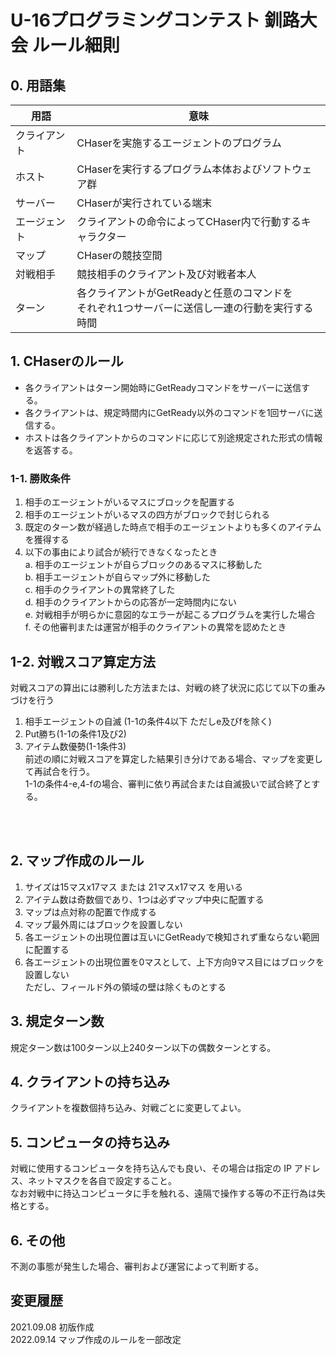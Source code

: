 # U-16プログラミングコンテスト 釧路大会 ルール細則

## 0. 用語集
| 用語 | 意味 |  
| -- | -- |  
| クライアント | CHaserを実施するエージェントのプログラム |  
| ホスト | CHaserを実行するプログラム本体およびソフトウェア群 |  
| サーバー | CHaserが実行されている端末 |  
| エージェント | クライアントの命令によってCHaser内で行動するキャラクター |  
| マップ | CHaserの競技空間 |  
| 対戦相手 | 競技相手のクライアント及び対戦者本人 |  
| ターン | 各クライアントがGetReadyと任意のコマンドを<br>それぞれ1つサーバーに送信し一連の行動を実行する時間 |  

## 1. CHaserのルール
- 各クライアントはターン開始時にGetReadyコマンドをサーバーに送信する。
- 各クライアントは、規定時間内にGetReady以外のコマンドを1回サーバに送信する。
- ホストは各クライアントからのコマンドに応じて別途規定された形式の情報を返答する。

### 1-1. 勝敗条件
1. 相手のエージェントがいるマスにブロックを配置する
2. 相手のエージェントがいるマスの四方がブロックで封じられる
3. 既定のターン数が経過した時点で相手のエージェントよりも多くのアイテムを獲得する
4. 以下の事由により試合が続行できなくなったとき  
    a. 相手のエージェントが自らブロックのあるマスに移動した  
    b. 相手エージェントが自らマップ外に移動した    
    c. 相手のクライアントの異常終了した  
    d. 相手のクライアントからの応答が一定時間内にない  
    e. 対戦相手が明らかに意図的なエラーが起こるプログラムを実行した場合  
    f. その他審判または運営が相手のクライアントの異常を認めたとき  

## 1-2. 対戦スコア算定方法
対戦スコアの算出には勝利した方法または、対戦の終了状況に応じて以下の重みづけを行う  
1. 相手エージェントの自滅 (1-1の条件4以下 ただしe及びfを除く)
2. Put勝ち(1-1の条件1及び2)
3. アイテム数優勢(1-1条件3)  
前述の順に対戦スコアを算定した結果引き分けである場合、マップを変更して再試合を行う。  
1-1の条件4-e,4-fの場合、審判に依り再試合または自滅扱いで試合終了とする。

<br>
<br>

## 2. マップ作成のルール
1. サイズは15マスx17マス または 21マスx17マス を用いる
2. アイテム数は奇数個であり、1つは必ずマップ中央に配置する
3. マップは点対称の配置で作成する
4. マップ最外周にはブロックを設置しない
5. 各エージェントの出現位置は互いにGetReadyで検知されず重ならない範囲に配置する
6. 各エージェントの出現位置を0マスとして、上下方向9マス目にはブロックを設置しない  
ただし、フィールド外の領域の壁は除くものとする

## 3. 規定ターン数
規定ターン数は100ターン以上240ターン以下の偶数ターンとする。

## 4. クライアントの持ち込み
クライアントを複数個持ち込み、対戦ごとに変更してよい。

## 5. コンピュータの持ち込み
対戦に使用するコンピュータを持ち込んでも良い、その場合は指定の IP アドレス、ネットマスクを各自で設定すること。  
なお対戦中に持込コンピュータに手を触れる、遠隔で操作する等の不正行為は失格とする。 

## 6. その他
不測の事態が発生した場合、審判および運営によって判断する。 

## 変更履歴
2021.09.08 初版作成  
2022.09.14 マップ作成のルールを一部改定
